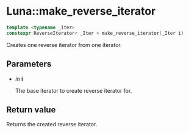 # Luna::make_reverse_iterator

```c++
template <typename _Iter>
constexpr ReverseIterator< _Iter > make_reverse_iterator(_Iter i)
```

Creates one reverse iterator from one iterator. 



## Parameters
* *in* **i**

    The base iterator to create reverse iterator for. 

## Return value
Returns the created reverse iterator. 


